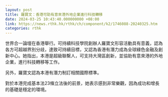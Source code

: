 ```yaml
---
layout: post
title: 羅寶文：香港可助有意來港外地企業進行科技轉移
date: 2024-03-25 10:43:40.000000000 +08:00
link: https://news.rthk.hk/rthk/ch/component/k2/1746088-20240325.htm
categories: rthk
---
```


世界合一論壇在香港舉行。可持續科技學院創辦人羅寶文形容活動具有意義，認為各方可超越界別分歧，達致可持續目標，又認為香港有潛力成為全球綠色金融及創新中心。她指出，本港是超級聯繫人，可支持大灣區創新，並協助有意來港的外地企業，進行科技轉移等工作。

另外，羅寶文認為本港有潛力制訂相關國際標準。

對於本港完成基本法23條立法後的前景，她表示感到非常樂觀，因為成功和增長的基礎是穩定的環境。
